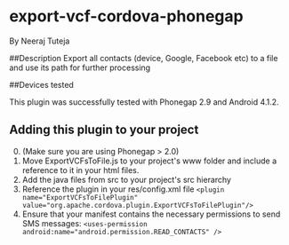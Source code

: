 export-vcf-cordova-phonegap
===========================
By Neeraj Tuteja

##Description
Export all contacts (device, Google, Facebook etc) to a file and use its path for further processing

##Devices tested

This plugin was successfully tested with Phonegap 2.9 and Android 4.1.2. 

## Adding this plugin to your project

0. (Make sure you are using Phonegap > 2.0) 
1. Move ExportVCFsToFile.js to your project's www folder and include a reference to it in your html files. 
2. Add the java files from src to your project's src hierarchy 
3. Reference the plugin in your res/config.xml file ```<plugin name="ExportVCFsToFilePlugin" value="org.apache.cordova.plugin.ExportVCFsToFilePlugin"/>``` 
4. Ensure that your manifest contains the necessary permissions to send SMS messages: ```<uses-permission android:name="android.permission.READ_CONTACTS" />``` 

